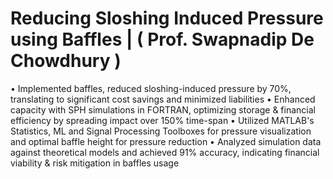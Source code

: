 # Reducing Sloshing Induced Pressure using Baffles | ( Prof. Swapnadip De Chowdhury )  
• Implemented baffles, reduced sloshing-induced pressure by 70%, translating to significant cost savings and minimized liabilities
• Enhanced capacity with SPH simulations in FORTRAN, optimizing storage & financial efficiency by spreading impact over 150% time-span
• Utilized MATLAB's Statistics, ML and Signal Processing Toolboxes for pressure visualization and optimal baffle height for pressure reduction
• Analyzed simulation data against theoretical models and achieved 91% accuracy, indicating financial viability & risk mitigation in baffles usage
